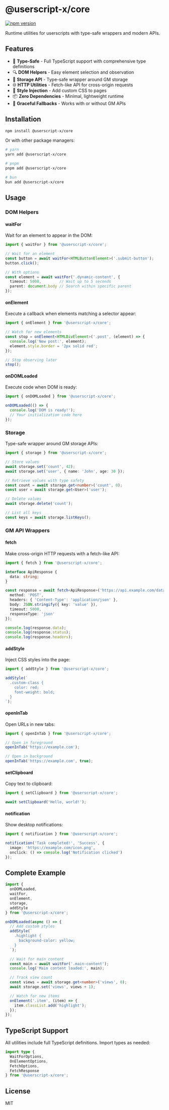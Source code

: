 # @userscript-x/core

[![npm version](https://img.shields.io/npm/v/@userscript-x/core.svg)](https://www.npmjs.com/package/@userscript-x/core)

Runtime utilities for userscripts with type-safe wrappers and modern APIs.

## Features

- 🎯 **Type-Safe** - Full TypeScript support with comprehensive type definitions
- 🔍 **DOM Helpers** - Easy element selection and observation
- 💾 **Storage API** - Type-safe wrapper around GM storage
- 🌐 **HTTP Utilities** - Fetch-like API for cross-origin requests
- 🎨 **Style Injection** - Add custom CSS to pages
- 📦 **Zero Dependencies** - Minimal, lightweight runtime
- 🔄 **Graceful Fallbacks** - Works with or without GM APIs

## Installation

```bash
npm install @userscript-x/core
```

Or with other package managers:

```bash
# yarn
yarn add @userscript-x/core

# pnpm
pnpm add @userscript-x/core

# bun
bun add @userscript-x/core
```

## Usage

### DOM Helpers

#### waitFor

Wait for an element to appear in the DOM:

```typescript
import { waitFor } from '@userscript-x/core';

// Wait for an element
const button = await waitFor<HTMLButtonElement>('.submit-button');
button.click();

// With options
const element = await waitFor('.dynamic-content', {
  timeout: 5000,        // Wait up to 5 seconds
  parent: document.body // Search within specific parent
});
```

#### onElement

Execute a callback when elements matching a selector appear:

```typescript
import { onElement } from '@userscript-x/core';

// Watch for new elements
const stop = onElement<HTMLDivElement>('.post', (element) => {
  console.log('New post:', element);
  element.style.border = '2px solid red';
});

// Stop observing later
stop();
```

#### onDOMLoaded

Execute code when DOM is ready:

```typescript
import { onDOMLoaded } from '@userscript-x/core';

onDOMLoaded(() => {
  console.log('DOM is ready!');
  // Your initialization code here
});
```

### Storage

Type-safe wrapper around GM storage APIs:

```typescript
import { storage } from '@userscript-x/core';

// Store values
await storage.set('count', 42);
await storage.set('user', { name: 'John', age: 30 });

// Retrieve values with type safety
const count = await storage.get<number>('count', 0);
const user = await storage.get<User>('user');

// Delete values
await storage.delete('count');

// List all keys
const keys = await storage.listKeys();
```

### GM API Wrappers

#### fetch

Make cross-origin HTTP requests with a fetch-like API:

```typescript
import { fetch } from '@userscript-x/core';

interface ApiResponse {
  data: string;
}

const response = await fetch<ApiResponse>('https://api.example.com/data', {
  method: 'POST',
  headers: { 'Content-Type': 'application/json' },
  body: JSON.stringify({ key: 'value' }),
  timeout: 5000,
  responseType: 'json'
});

console.log(response.data);
console.log(response.status);
console.log(response.headers);
```

#### addStyle

Inject CSS styles into the page:

```typescript
import { addStyle } from '@userscript-x/core';

addStyle(`
  .custom-class {
    color: red;
    font-weight: bold;
  }
`);
```

#### openInTab

Open URLs in new tabs:

```typescript
import { openInTab } from '@userscript-x/core';

// Open in foreground
openInTab('https://example.com');

// Open in background
openInTab('https://example.com', true);
```

#### setClipboard

Copy text to clipboard:

```typescript
import { setClipboard } from '@userscript-x/core';

await setClipboard('Hello, world!');
```

#### notification

Show desktop notifications:

```typescript
import { notification } from '@userscript-x/core';

notification('Task completed!', 'Success', {
  image: 'https://example.com/icon.png',
  onclick: () => console.log('Notification clicked')
});
```

## Complete Example

```typescript
import {
  onDOMLoaded,
  waitFor,
  onElement,
  storage,
  addStyle
} from '@userscript-x/core';

onDOMLoaded(async () => {
  // Add custom styles
  addStyle(`
    .highlight {
      background-color: yellow;
    }
  `);

  // Wait for main content
  const main = await waitFor('.main-content');
  console.log('Main content loaded:', main);

  // Track view count
  const views = await storage.get<number>('views', 0);
  await storage.set('views', views + 1);

  // Watch for new items
  onElement('.item', (item) => {
    item.classList.add('highlight');
  });
});
```

## TypeScript Support

All utilities include full TypeScript definitions. Import types as needed:

```typescript
import type {
  WaitForOptions,
  OnElementOptions,
  FetchOptions,
  FetchResponse
} from '@userscript-x/core';
```

## License

MIT
